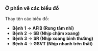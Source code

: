 ### Ở phần vẽ các biểu đồ  

Thay tên các biểu đồ:  
- **Bệnh 1** → **AFIB (Rung tâm nhĩ)**  
- **Bệnh 2** → **SB (Nhịp chậm xoang)**  
- **Bệnh 3** → **SR (Nhịp xoang bình thường)**  
- **Bệnh 4** → **GSVT (Nhịp nhanh trên thất)**  
